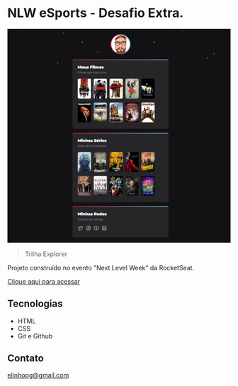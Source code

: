 # NLW eSports - Desafio Extra.

![preview](./.github/preview.png)

> Trilha Explorer

Projeto construído no evento "Next Level Week" da RocketSeat.

[Clique aqui para acessar](https://elinhopg.github.io/nlw-esports-desafio-extra/)

## Tecnologias 

- HTML
- CSS
- Git  e Github

## Contato

elinhopg@gmail.com